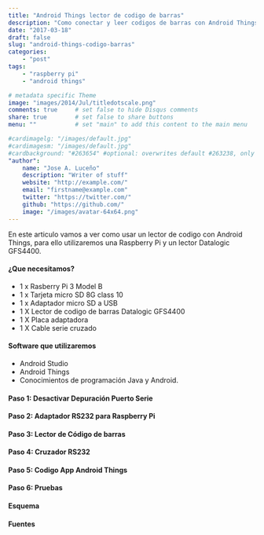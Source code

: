 ```yaml
---
title: "Android Things lector de codigo de barras"
description: "Como conectar y leer codigos de barras con Android Things"
date: "2017-03-18"
draft: false
slug: "android-things-codigo-barras"
categories:
    - "post"
tags:
    - "raspberry pi"
    - "android things"

# metadata specific Theme
image: "images/2014/Jul/titledotscale.png"
comments: true     # set false to hide Disqus comments
share: true        # set false to share buttons
menu: ""           # set "main" to add this content to the main menu

#cardimagelg: "/images/default.jpg"
#cardimagesm: "/images/default.jpg"
#cardbackground: "#263654" #optional: overwrites default #263238, only shows when no image specified.
"author":
    name: "Jose A. Luceño"
    description: "Writer of stuff"
    website: "http://example.com/"
    email: "firstname@example.com"
    twitter: "https://twitter.com/"
    github: "https://github.com/"
    image: "/images/avatar-64x64.png"
---
```



En este articulo vamos a ver como usar un lector de codigo con Android Things, para ello utilizaremos una Raspberry Pi y un lector Datalogic GFS4400.

#### ¿Que necesitamos?

* 1 x Rasberry Pi 3 Model B
* 1 x Tarjeta micro SD 8G class 10
* 1 x Adaptador micro SD a USB
* 1 X Lector de codigo de barras Datalogic GFS4400
* 1 X Placa adaptadora
* 1 X Cable serie cruzado

#### Software que utilizaremos

* Android Studio
* Android Things
* Conocimientos de programación Java y Android.

#### Paso 1: Desactivar Depuración Puerto Serie

#### Paso 2: Adaptador RS232 para Raspberry Pi

#### Paso 3: Lector de Código de barras

#### Paso 4: Cruzador RS232

#### Paso 5: Codigo App Android Things

#### Paso 6: Pruebas 

#### Esquema

#### Fuentes
